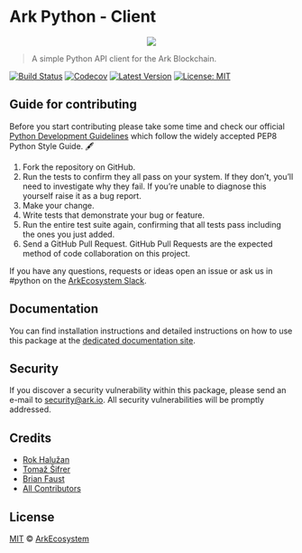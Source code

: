 # Ark Python - Client

<p align="center">
    <img src="https://github.com/ArkEcosystem/python-client/blob/master/banner.png" />
</p>

> A simple Python API client for the Ark Blockchain.

[![Build Status](https://badgen.now.sh/circleci/github/ArkEcosystem/python-client)](https://circleci.com/gh/ArkEcosystem/python-client)
[![Codecov](https://badgen.now.sh/codecov/c/github/arkecosystem/python-client)](https://codecov.io/gh/arkecosystem/python-client)
[![Latest Version](https://badgen.now.sh/github/release/ArkEcosystem/python-client)](https://github.com/ArkEcosystem/python-client/releases/latest)
[![License: MIT](https://badgen.now.sh/badge/license/MIT/green)](https://opensource.org/licenses/MIT)

## Guide for contributing

Before you start contributing please take some time and check our official [Python Development Guidelines](https://github.com/ArkEcosystem/development-guidelines/blob/master/Python/README.md) which follow the widely accepted PEP8 Python Style Guide. 🖋

1. Fork the repository on GitHub.
2. Run the tests to confirm they all pass on your system. If they don’t, you’ll need to investigate why they fail. If you’re unable to diagnose this yourself raise it as a bug report.
3. Make your change.
4. Write tests that demonstrate your bug or feature.
5. Run the entire test suite again, confirming that all tests pass including the ones you just added.
6. Send a GitHub Pull Request. GitHub Pull Requests are the expected method of code collaboration on this project.

If you have any questions, requests or ideas open an issue or ask us in #python on the [ArkEcosystem Slack](https://ark.io/slack).

## Documentation

You can find installation instructions and detailed instructions on how to use this package at the [dedicated documentation site](https://docs.ark.io/sdk/clients/python.html).

## Security

If you discover a security vulnerability within this package, please send an e-mail to security@ark.io. All security vulnerabilities will be promptly addressed.

## Credits

- [Rok Halužan](https://github.com/roks0n)
- [Tomaž Šifrer](https://github.com/tsifrer)
- [Brian Faust](https://github.com/faustbrian)
- [All Contributors](../../contributors)

## License

[MIT](LICENSE) © [ArkEcosystem](https://ark.io)
